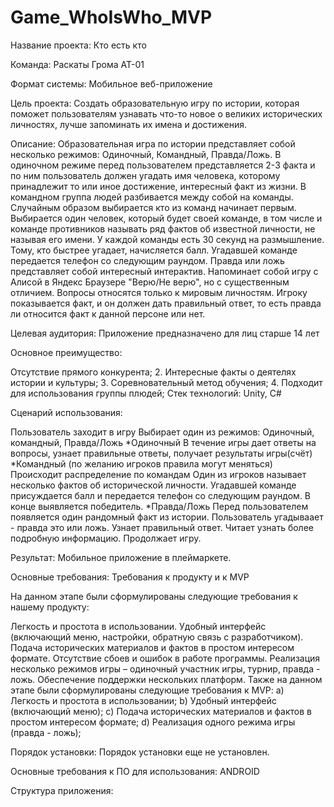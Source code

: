 # Game_WhoIsWho_MVP
Название проекта: Кто есть кто

Команда: Раскаты Грома АТ-01

Формат системы: Мобильное веб-приложение

Цель проекта: Создать образовательную игру по истории, которая поможет пользователям узнавать что-то новое о великих исторических личностях, лучше запоминать их имена и достижения.

Описание: Образовательная игра по истории представляет собой несколько режимов: Одиночный, Командный, Правда/Ложь. В одиночном режиме перед пользователем представляется 2-3 факта и по ним пользователь должен угадать имя человека, которому принадлежит то или иное достижение, интересный факт из жизни. В командном группа людей разбивается между собой на команды. Случайным образом выбирается кто из команд начинает первым. Выбирается один человек, который будет своей команде, в том числе и команде противников называть ряд фактов об известной личности, не называя его имени. У каждой команды есть 30 секунд на размышление. Тому, кто быстрее угадает, начисляется балл. Угадавшей команде передается телефон со следующим раундом. Правда или ложь представляет собой интересный интерактив. Напоминает собой игру с Алисой в Яндекс Браузере "Верю/Не верю", но с существенным отличием. Вопросы относятся только к мировым личностям. Игроку показывается факт, и он должен дать правильный ответ, то есть правда ли относится факт к данной персоне или нет.

Целевая аудитория: Приложение предназначено для лиц старше 14 лет

Основное преимущество:

Отсутствие прямого конкурента; 2. Интересные факты о деятелях истории и культуры; 3. Соревновательный метод обучения; 4. Подходит для использования группы плюдей;
Стек технологий: Unity, C#

Сценарий использования:

Пользователь заходит в игру Выбирает один из режимов: Одиночный, командный, Правда/Ложь *Одиночный В течение игры дает ответы на вопросы, узнает правильные ответы, получает результаты игры(счёт) *Командный (по желанию игроков правила могут меняться) Происходит распределение по командам Один из игроков называет несколько фактов об исторической личности. Угадавшей команде присуждается балл и передается телефон со следующим раундом. В конце выявляется победитель. *Правда/Ложь Перед пользователем появляется один рандомный факт из истории. Пользователь угадываает - правда это или ложь. Узнает правильный ответ. Читает узнать более подробную информацию. Продолжает игру.

Результат: Мобильное приложение в плеймаркете.

Основные требования: Требования к продукту и к MVP

На данном этапе были сформулированы следующие требования к нашему продукту:

Легкость и простота в использовании.
Удобный интерфейс (включающий меню, настройки, обратную связь с разработчиком).
Подача исторических материалов и фактов в простом интересом формате.
Отсутствие сбоев и ошибок в работе программы.
Реализация несколько режимов игры – одиночный участник игры, турнир, правда - ложь.
Обеспечение поддержки нескольких платформ.
Также на данном этапе были сформулированы следующие требования к MVP: a) Легкость и простота в использовании; b) Удобный интерфейс (включающий меню); c) Подача исторических материалов и фактов в простом интересом формате; d) Реализация одного режима игры (правда - ложь);

Порядок установки: Порядок установки еще не установлен.

Основные требования к ПО для использования: ANDROID

Структура приложения: 
